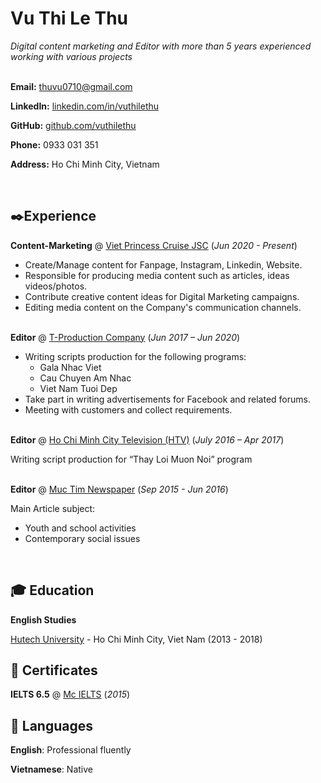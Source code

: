 # Vu Thi Le Thu
*Digital content marketing and Editor with more than 5 years experienced working with various projects*<br><br>

**Email:** thuvu0710@gmail.com

**LinkedIn:** [linkedin.com/in/vuthilethu](https://www.linkedin.com/in/vuthilethu/)

**GitHub:** [github.com/vuthilethu](https://vuthilethu.github.io)

**Phone:** 0933 031 351

**Address:** Ho Chi Minh City, Vietnam

<br>

## ✒️Experience

**Content-Marketing** @ [Viet Princess Cruise JSC](https://www.saigonprincess.com.vn/) (*Jun 2020 - Present*)
- Create/Manage content for Fanpage, Instagram, Linkedin, Website.
- Responsible for producing media content such as articles, ideas videos/photos.
- Contribute creative content ideas for Digital Marketing campaigns.
- Editing media content on the Company's communication channels.
<br><br>

**Editor** @ [T-Production Company](https://www.youtube.com/c/TProductionChannel/community) (*Jun 2017 – Jun 2020*)
- Writing scripts production for the following programs:
  - Gala Nhac Viet
  - Cau Chuyen Am Nhac
  - Viet Nam Tuoi Dep
- Take part in writing advertisements for Facebook and related forums.
- Meeting with customers and collect requirements.
<br><br>

**Editor** @ [Ho Chi Minh City Television (HTV)](http://www.htv.com.vn/) (*July 2016 – Apr 2017*)

Writing script production for “Thay Loi Muon Noi” program
<br><br>

**Editor** @ [Muc Tim Newspaper](http://muctim.com.vn/) (*Sep 2015 - Jun 2016*)

Main Article subject: 
- Youth and school activities
- Contemporary social issues
<br>

## 🎓 Education
**English Studies**

[Hutech University](https://www.hutech.edu.vn/) - Ho Chi Minh City, Viet Nam (2013 - 2018)

## 📜 Certificates
**IELTS 6.5** @ [Mc IELTS](https://mcielts.com/) (*2015*)

## 💬 Languages
**English**: Professional fluently

**Vietnamese**: Native
